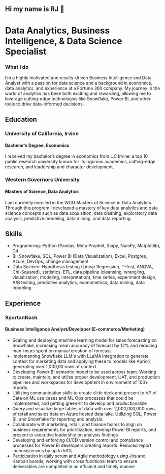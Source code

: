 ## Hi my name is RJ 👋

# Data Analytics, Business Intelligence, & Data Science Specialist
### What I do
I’m a highly motivated and results-driven Business Intelligence and Data Analyst with a passion for data science and a background in economics, data analytics, and experience at a Fortune 300 company. My journey in the world of analytics has been both exciting and rewarding, allowing me to leverage cutting-edge technologies like Snowflake, Power BI, and other tools to drive data-informed decisions.

## Education
### University of California, Irvine
#### Bachelor’s Degree, Economics
I received my bachelor’s degree in economics from UC Irvine: a top 10 public research university known for its rigorous academics, cutting-edge research, and leadership and character development.

### Western Governors University
#### Masters of Science, Data Analytics
I am currently enrolled in the WGU Masters of Science in Data Analytics. Through this program I developed a mastery of key data analytics and data science concepts such as data acquisition, data cleaning, exploratory data analysis, predictive modeling, data mining, and data reporting.

## Skills
- Programming: Python (Pandas, Meta Prophet, Scipy, NumPy, Matplotlib), Git
- BI: Snowflake, SQL, Power BI (Data Visualization), Excel, Postgres, Azure, DevOps, change management
- Data Science: Hypothesis testing (Linear Regression, T-Test, ANOVA, Chi-Squared), statistics, ETL, data pipeline (cleansing, wrangling, visualization, modeling, interpretation), time series, experiment design, A/B testing, predictive analytics, econometrics, data mining, data modeling

## Experience
### SpartanNash
#### Business Intelligence Analyst/Developer (E-commerce/Marketing) 
- Scaling and deploying machine learning model for sales forecasting on Snowflake, increasing mean accuracy of forecast by 12% and reducing man-hours spent on manual creation of forecast
- Implementing Snowflake LLM's with LLaMA integration to generate context for marketing data and applying these to models like Apriori, generating over 1,000,00 rows of context
- Developing Power BI semantic model to be used across team. Working to create, maintain, and utilize proper development, UAT, and production pipelines and workspaces for development in environment of 100+ reports
- Utilizing communication skills to create slide deck and present to VP of Data on ML use cases and ML Ops processes that could be implemented, and getting green-lit to develop and productionalize
- Query and visualize large tables of data with over 2,000,000,000 rows of retail and sales data on Azure hosted data lake. Utilizing SQL, Power BI, and Snowflake for reporting and analysis.
- Collaborate with marketing, retail, and finance teams to align on business requirements for prioritization, develop Power BI reports, and present to executive leadership on analysis findings
- Developing and enforcing CI/CD version control and compliance processes for Power BI developers creating reports. Reduced report inconsistencies by up to 50%
- Participation in daily scrum and Agile methodology using Jira and Kanban boards, working with cross functional team to ensure deliverables are completed in an efficient and timely manner



<!--
**ryanjamestwo/ryanjamestwo** is a ✨ _special_ ✨ repository because its `README.md` (this file) appears on your GitHub profile.

Here are some ideas to get you started:

- 🔭 I’m currently working on ...
- 🌱 I’m currently learning ...
- 👯 I’m looking to collaborate on ...
- 🤔 I’m looking for help with ...
- 💬 Ask me about ...
- 📫 How to reach me: ...
- 😄 Pronouns: ...
- ⚡ Fun fact: ...
-->
